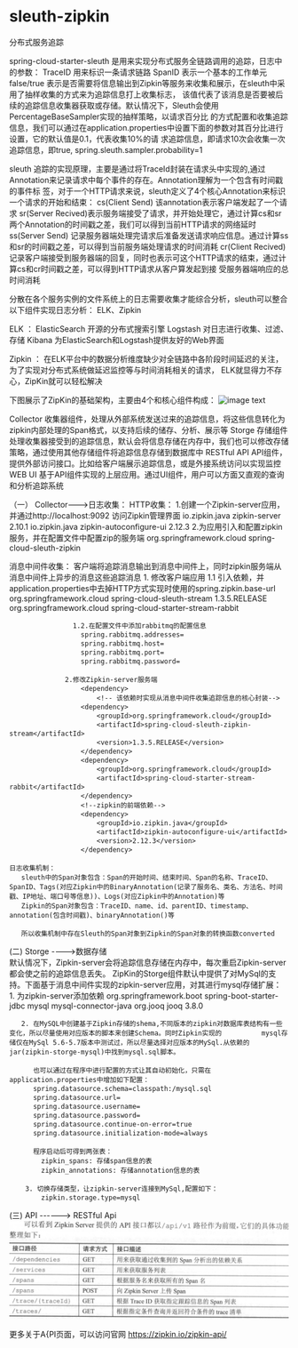 # sleuth-zipkin
分布式服务追踪

spring-cloud-starter-sleuth 是用来实现分布式服务全链路调用的追踪，日志中的参数：
  TraceID  用来标识一条请求链路
  SpanID   表示一个基本的工作单元
  false/true  表示是否需要将信息输出到Zipkin等服务来收集和展示，在sleuth中采用了抽样收集的方式来为追踪信息打上收集标志，
              该值代表了该消息是否要被后续的追踪信息收集器获取或存储。默认情况下，Sleuth会使用PercentageBaseSampler实现的抽样策略，以请求百分比               的方式配置和收集追踪信息，我们可以通过在application.properties中设置下面的参数对其百分比进行设置，它的默认值是0.1，代表收集10%的请               求追踪信息，即请求10次会收集一次追踪信息，即true,
               spring.sleuth.sampler.probability=1
  
sleuth 追踪的实现原理，主要是通过将TraceId封装在请求头中实现的,通过Annotation来记录请求中每个事件的存在。Annotation理解为一个包含有时间戳的事件标    签，对于一个HTTP请求来说，sleuth定义了4个核心Annotation来标识一个请求的开始和结束：
    cs(Client Send) 该annotation表示客户端发起了一个请求
    sr(Server Recived)表示服务端接受了请求，并开始处理它，通过计算cs和sr两个Annotation的时间戳之差，我们可以得到当前HTTP请求的网络延时
    ss(Server Send) 记录服务器端处理完请求后准备发送请求响应信息。通过计算ss和sr的时间戳之差，可以得到当前服务端处理请求的时间消耗
    cr(Client Recived)记录客户端接受到服务器端的回复，同时也表示可这个HTTP请求的结束，通过计算cs和cr时间戳之差，可以得到HTTP请求从客户算发起到接                       受服务器端响应的总时间消耗

分散在各个服务实例的文件系统上的日志需要收集才能综合分析，sleuth可以整合以下组件实现日志分析： ELK、Zipkin

ELK ：
  ElasticSearch 开源的分布式搜索引擎
  Logstash  对日志进行收集、过滤、存储
  Kibana    为ElasticSearch和Logstash提供友好的Web界面
  
Zipkin ： 在ELK平台中的数据分析维度缺少对全链路中各阶段时间延迟的关注，为了实现对分布式系统做延迟监控等与时间消耗相关的请求，
  ELK就显得力不存心，ZipKin就可以轻松解决  

下图展示了ZipKin的基础架构，主要由4个和核心组件构成：
![image text](https://github.com/baiyanlang2016/sleuth-zipkin/tree/master/images/zipkin.jpg)

Collector  收集器组件，处理从外部系统发送过来的追踪信息，将这些信息转化为zipkin内部处理的Span格式，以支持后续的储存、分析、展示等
Storge    存储组件 处理收集器接受到的追踪信息，默认会将信息存储在内存中，我们也可以修改存储策略，通过使用其他存储组件将追踪信息存储到数据库中
RESTful API  API组件，提供外部访问接口。比如给客户端展示追踪信息，或是外接系统访问以实现监控
WEB UI 基于API组件实现的上层应用。通过UI组件，用户可以方面又直观的查询和分析追踪系统

（一） Collector--->日志收集：
  HTTP收集： 1.创建一个Zipkin-server应用，并通过http://localhost:9092 访问Zipkin管理界面 
                <dependency>
                    <groupId>io.zipkin.java</groupId>
                    <artifactId>zipkin-server</artifactId>
                    <version>2.10.1</version>
                </dependency>
                <dependency>
                    <groupId>io.zipkin.java</groupId>
                    <artifactId>zipkin-autoconfigure-ui</artifactId>
                    <version>2.12.3</version>
                </dependency>
            2.为应用引入和配置zipkin服务，并在配置文件中配置zip的服务端
                <dependency>
                    <groupId>org.springframework.cloud</groupId>
                    <artifactId>spring-cloud-sleuth-zipkin</artifactId>
                </dependency>
                
   消息中间件收集： 客户端将追踪消息输出到消息中间件上，同时zipkin服务端从消息中间件上异步的消息这些追踪消息
                 1. 修改客户端应用
                   1.1 引入依赖，并application.properties中去掉HTTP方式实现时使用的spring.zipkin.base-url
                   <dependency>
                        <groupId>org.springframework.cloud</groupId>
                        <artifactId>spring-cloud-sleuth-stream</artifactId>
                        <version>1.3.5.RELEASE</version>
                    </dependency>
                    <dependency>
                        <groupId>org.springframework.cloud</groupId>
                        <artifactId>spring-cloud-starter-stream-rabbit</artifactId>
                    </dependency>

                    1.2.在配置文件中添加rabbitmq的配置信息
                      spring.rabbitmq.addresses=
                      spring.rabbitmq.host=
                      spring.rabbitmq.port=
                      spring.rabbitmq.password=
                  
                  2.修改Zipkin-server服务端
                      <dependency>
                          <!-- 该依赖时实现从消息中间件收集追踪信息的核心封装-->
                      <dependency>
                          <groupId>org.springframework.cloud</groupId>
                          <artifactId>spring-cloud-sleuth-zipkin-stream</artifactId>
                          <version>1.3.5.RELEASE</version>
                      </dependency>
                      <dependency>
                          <groupId>org.springframework.cloud</groupId>
                          <artifactId>spring-cloud-starter-stream-rabbit</artifactId>
                      </dependency>
                      <!--zipkin的前端依赖-->
                      <dependency>
                          <groupId>io.zipkin.java</groupId>
                          <artifactId>zipkin-autoconfigure-ui</artifactId>
                          <version>2.12.3</version>
                      </dependency>
                   
    日志收集机制：
       sleuth中的Span对象包含：Span的开始时间、结束时间、Span的名称、TraceID、SpanID、Tags(对应Zipkin中的BinaryAnnotation(记录了服务名、类名、方法名、时间戳、IP地址、端口号等信息))、Logs(对应Zipkin中的Annotation)等
       Zipkin的Span对象包含：TraceID、name、id、parentID、timestamp、annotation(包含时间戳)、binaryAnnotation()等
       
       所以收集机制中存在Sleuth的Span对象到Zipkin的Span对象的转换函数converted
                     
(二) Storge ---->数据存储                     
     默认情况下，Zipkin-server会将追踪信息存储在内存中，每次重启Zipkin-server都会使之前的追踪信息丢失。
     ZipKin的Storge组件默认中提供了对MySql的支持。下面基于消息中间件实现的zipkin-server应用，对其进行mysql存储扩展：
      1. 为zipkin-server添加依赖
      <!--添加mysql存储日志-->
        <dependency>
            <groupId>org.springframework.boot</groupId>
            <artifactId>spring-boot-starter-jdbc</artifactId>
        </dependency>
        <dependency>
            <groupId>mysql</groupId>
            <artifactId>mysql-connector-java</artifactId>
        </dependency>
        <dependency>
            <!--解决zipkin收集并入库时的bug,必须选择3.8.0版本-->
            <groupId>org.jooq</groupId>
            <artifactId>jooq</artifactId>
            <version>3.8.0</version>
        </dependency>
        
       2. 在MySQL中创建基于Zipkin存储的shema,不同版本的zipkin对数据库表结构有一些变化，所以尽量使用对应版本的脚本来创建Schema。同时Zipkin实现的          mysql存储仅在MySql 5.6-5.7版本中测试过，所以尽量选择对应版本的MySql.从依赖的jar(zipkin-storge-mysql)中找到mysql.sql脚本。
       
          也可以通过在程序中进行配置的方式让其自动初始化，只需在application.properties中增加如下配置：
          spring.datasource.schema=classpath:/mysql.sql
          spring.datasource.url=
          spring.datasource.username=
          spring.datasource.password=
          spring.datasource.continue-on-error=true
          spring.datasource.initialization-mode=always
          
          程序启动后可得到两张表：
            zipkin_spans: 存储span信息的表
            zipkin_annotations: 存储annotation信息的表
            
        3. 切换存储类型，让zipkin-server连接到MySql,配置如下：
            zipkin.storage.type=mysql
                     
(三) API ------> RESTful Api
![image](https://github.com/baiyanlang2016/sleuth-zipkin/blob/master/images/zipkin-api.jpg)
        
   更多关于A{PI页面，可以访问官网  https://zipkin.io/zipkin-api/
                     

  


